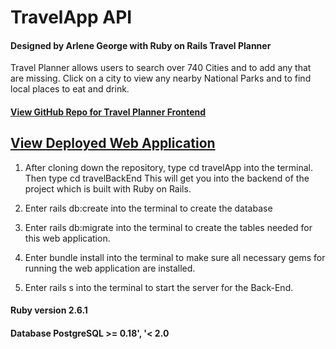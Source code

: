 # TravelApp API
#### Designed by Arlene George with Ruby on Rails Travel Planner 


Travel Planner allows users to search over 740 Cities and to add any that are missing. Click on a city to view any nearby National Parks and to find local places to eat and drink. 

#### [View GitHub Repo for Travel Planner Frontend](https://github.com/ArleneGeorge/TravelAppFrontEnd/blob/master/README.md)

## [View Deployed Web Application](https://travel-planning-app-112019.web.app/)

1. After cloning down the repository, type cd travelApp into the terminal. Then type cd travelBackEnd This will get you into the backend  of the project which is built with Ruby on Rails. 

2. Enter rails db:create into the terminal to create the database

3. Enter rails db:migrate into the terminal to create the tables needed for this web application. 

4. Enter bundle install into the terminal to make sure all necessary gems for running the web application  are installed. 

5. Enter rails s into the terminal to start the server for the Back-End. 



#### Ruby version 2.6.1

#### Database PostgreSQL >= 0.18', '< 2.0




